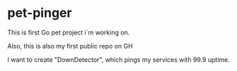 # pet-pinger

This is first Go pet project i`m working on. 

Also, this is also my first public repo on GH


I want to create "DownDetector", which pings my services with 99.9 uptime.